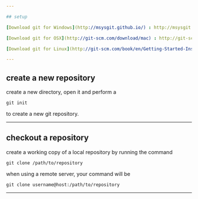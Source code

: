 ```yaml
---

## setup

[Download git for Windows](http://msysgit.github.io/) : http://msysgit.github.io/

[Download git for OSX](http://git-scm.com/download/mac) : http://git-scm.com/download/mac

[Download git for Linux](http://git-scm.com/book/en/Getting-Started-Installing-Git) : http://git-scm.com/book/en/Getting-Started-Installing-Git

---
```


## create a new repository

create a new directory, open it and perform a

    git init

to create a new git repository. 

---

## checkout a repository

create a working copy of a local repository by running the command

    git clone /path/to/repository

when using a remote server, your command will be

    git clone username@host:/path/to/repository

---

